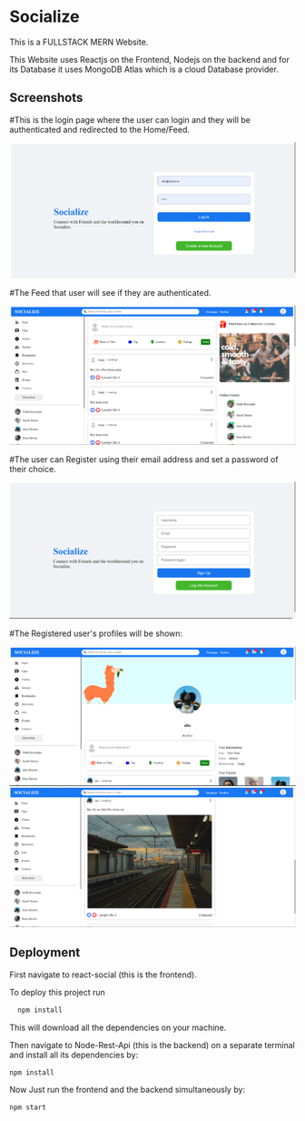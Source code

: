 
# Socialize

This is a FULLSTACK MERN Website.

This Website uses Reactjs on the Frontend, Nodejs on the backend 
and for its Database it uses MongoDB Atlas which is a cloud Database
provider.

## Screenshots

#This is the login page where the user can login and they will be authenticated and redirected to the Home/Feed.

![ALT_TEXT](/screenShots/login.PNG)

#The Feed that user will see if they are authenticated.

![ALT_TEXT](/screenShots/Feed.PNG)

#The user can Register using their email address and set a password of their choice.

![ALT_TEXT](/screenShots/register.PNG)

#The Registered user's profiles will be shown:

![ALT_TEXT](/screenShots/Profile.PNG)
![ALT_TEXT](/screenShots/Profile%202.PNG)

## Deployment

First navigate to react-social (this is the frontend).

To deploy this project run

```bash
  npm install
```
This will download all the dependencies on your machine.

Then navigate to Node-Rest-Api (this is the backend) on a separate terminal and install 
all its dependencies by:

```bash
npm install
```
Now Just run the frontend and the backend simultaneously by:

```bash
npm start
```


